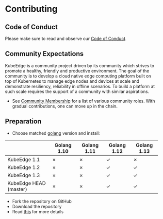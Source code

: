 # Contributing

## Code of Conduct

Please make sure to read and observe our [Code of Conduct](https://github.com/kubeedge/community/blob/master/CODE_OF_CONDUCT.md).

## Community Expectations

KubeEdge is a community project driven by its community which strives to promote a healthy, friendly and productive environment.
The goal of the community is to develop a cloud native edge computing platform built on top of Kubernetes to manage edge nodes and devices at scale and demonstrate resiliency, reliability in offline scenarios. To build a platform at such scale requires the support of a community with similar aspirations.

- See [Community Membership](community.md) for a list of various community roles. With gradual contributions, one can move up in the chain.


## Preparation

- Choose matched [golang](https://golang.org/dl) version and install:

|                         | Golang 1.10    | Golang 1.11     | Golang 1.12     | Golang 1.13     |
|-------------------------|----------------|-----------------|-----------------|-----------------|
| KubeEdge 1.1            | ✗              | ✗               | ✓               | ✗               |
| KubeEdge 1.2            | ✗              | ✗               | ✓               | ✓               |
| KubeEdge 1.3            | ✗              | ✗               | ✓               | ✓               |
| KubeEdge HEAD (master)  | ✗              | ✗               | ✓               | ✓               |

- Fork the repository on GitHub
- Download the repository
- Read [this](../../CONTRIBUTING.md) for more details
